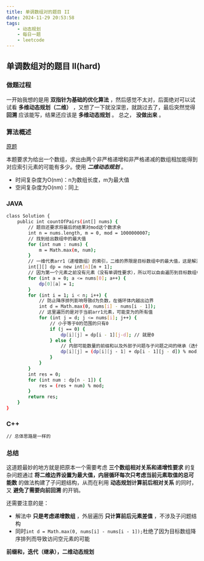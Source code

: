 ```yaml
---
title: 单调数组对的题目 II
date: 2024-11-29 20:53:58
tags:
    - 动态规划
    - 每日一题
    - leetcode
---
```


<script type="text/javascript"
src="http://cdn.mathjax.org/mathjax/latest/MathJax.js?config=TeX-AMS-MML_HTMLorMML">
</script>

## 单调数组对的题目 II(hard)

### 做题过程
一开始我想的是用 **双指针为基础的优化算法** ，然后感觉不太对，后面绝对可以试试看 **多维动态规划（二维）** ，又想了一下就没深思，就跳过去了，最后突然觉得 **回溯** 应该能写，结果还应该是 **多维动态规划** 。
总之， **没做出来** 。

### 算法概述
[原题](https://leetcode.cn/problems/find-the-count-of-monotonic-pairs-ii/)

本题要求为给出一个数组，求出由两个非严格递增和非严格递减的数组相加能得到对应索引元素的可能有多少。使用 ***二维动态规划*** 。
- 时间复杂度为O(nm)：n为数组长度，m为最大值
- 空间复杂度为O(nm)：同上

### JAVA
```bash
class Solution {
    public int countOfPairs(int[] nums) {
        // 题目还要求将最后的结果对mod这个数求余
        int n = nums.length, m = 0, mod = 1000000007;
        // 找到给出数组中的最大值
        for (int num : nums) {
            m = Math.max(m, num);
        }
        // 一维代表arr1（递增数组）的索引，二维的界限是目标数组中的最大值，这是解法中最妙的点
        int[][] dp = new int[n][m + 1];
        // 因为第一个元素之前没有元素（没有单调性要求），所以可以自由遍历到目标数组中对应索引的值
        for (int a = 0; a <= nums[0]; a++) {
            dp[0][a] = 1;
        }
        for (int i = 1; i < n; i++) {
            // 防止降序排列影响导致d为负数，在循环体内越出边界
            int d = Math.max(0, nums[i] - nums[i - 1]);
            // 这里遍历的是对于当前arr1元素，可能变为的所有值
            for (int j = d; j <= nums[i]; j++) {
                // 小于等于0的范围的只有0
                if (j == 0) {
                    dp[i][j] = dp[i - 1][j-d]; // 就是0 
                } else {
                    // 内部可能数量的前缀和以及外部子问题与子问题之间的继承（迭代）
                    dp[i][j] = (dp[i][j - 1] + dp[i - 1][j - d]) % mod;
                }
            }
        }
        int res = 0;
        for (int num : dp[n - 1]) {
            res = (res + num) % mod;
        }
        return res;
    }
}
```

### C++
```bash
// 总体思路是一样的
```

### 总结
这道题最妙的地方就是把原本一个需要考虑 **三个数组相对关系和递增性要求** 的复杂问题通过 **将二维边界设置为最大值，内层循环每次只考虑当前元素取值的总可能数** 的做法构建了子问题结构，从而在利用 **动态规划计算前后相对关系** 的同时，又 **避免了需要向前回溯** 的开销。

还需要注意的是：
- 解法中 **只是考虑递增数组** ，外层遍历 **只计算前后元素差值** ，不涉及子问题结构
- 同时`int d = Math.max(0, nums[i] - nums[i - 1]);`杜绝了因为目标数组降序排列而导致访问空元素的可能

**前缀和，迭代（继承），二维动态规划**
